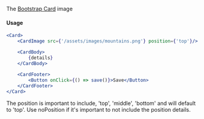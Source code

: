 The [Bootstrap Card](https://getbootstrap.com/docs/5.1/components/card/) image

#### Usage

```jsx
<Card>
	<CardImage src={'/assets/images/mountains.png'} position={'top'}/>

	<CardBody>
		{details}
	</CardBody>
    
	<CardFooter>
		<Button onClick={() => save()}>Save</Button>
	</CardFooter>
</Card>
```

The position is important to include, 'top', 'middle', 'bottom' and will default to 'top'. Use noPosition if it's important to not include the position details.

[//]: # (![image]&#40;/src/components/Box/images/example.png&#41;)
